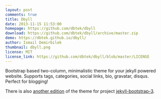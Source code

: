 ```yaml
---
layout: post
comments: true
title: Dbyll
date: 2013-11-15 11:53:00
homepage: https://github.com/dbtek/dbyll
download: https://github.com/dbtek/dbyll/archive/master.zip
demo: https://dbtek.github.io/dbyll/
author: Ismail Demirbilek
thumbnail: dbyll.png
license: MIT
license_link: https://github.com/dbtek/dbyll/blob/master/LICENSE
---
```


Bootstrap based two-column, minimalistic theme for your jekyll powered website. Supports tags, categories, social links, bio, gravatar, disqus. Perfect for blogging!

There is also [another edition](https://github.com/jekyll-bs3/dbyll) of the theme for project [jekyll-bootstrap-3](https://github.com/dbtek/jekyll-bootstrap-3).
